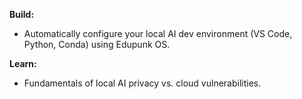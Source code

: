 **Build:**

- Automatically configure your local AI dev environment (VS Code, Python, Conda) using Edupunk OS.

**Learn:**

- Fundamentals of local AI privacy vs. cloud vulnerabilities.